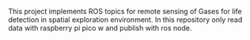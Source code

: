 This project implements ROS topics for remote sensing of Gases for life detection in spatial exploration environment. In this repository only read data with raspberry pi pico w and publish with ros node.
